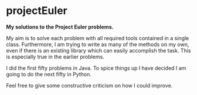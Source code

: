 # projectEuler

<b>My solutions to the Project Euler problems.</b> 

My aim is to solve each problem with all required tools contained in a single class. Furthermore, I am trying to write as many of the methods on my own, even if there is an existing library which can easily accomplish the task. This is especially true in the earlier problems. 

I did the first fifty problems in Java. To spice things up I have decided I am going to do the next fifty in Python.

Feel free to give some constructive criticism on how I could improve.
